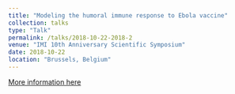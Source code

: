```yaml
---
title: "Modeling the humoral immune response to Ebola vaccine"
collection: talks
type: "Talk"
permalink: /talks/2018-10-22-2018-2
venue: "IMI 10th Anniversary Scientific Symposium"
date: 2018-10-22
location: "Brussels, Belgium"
---
```


[More information here](https://www.imi.europa.eu/news-events/events/imi-10th-anniversary-scientific-symposium)
